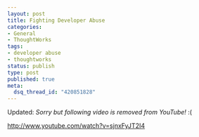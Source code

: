 ```yaml
--- 
layout: post
title: Fighting Developer Abuse
categories: 
- General
- ThoughtWorks
tags:
- developer abuse
- thoughtworks
status: publish
type: post
published: true
meta: 
  dsq_thread_id: "420851828"
---
```

Updated: _Sorry but following video is removed from YouTube!_ :(

http://www.youtube.com/watch?v=sjnxFyJT2I4
